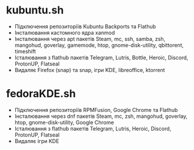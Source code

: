 # kubuntu.sh #
- Підключення репозиторіїв Kubuntu Backports та Flathub
- Інсталювання кастомного ядра xanmod
- Інсталювання через apt пакетів Steam, mc, ssh, samba, zsh, mangohud, goverlay, gamemode, htop, gnome-disk-utility, qbittorent, timeshift
- Істалювання з flathub пакетів Telegram, Lutris, Bottle, Heroic, Discord, ProtonUP, Flatseal
- Видаляє Firefox (snap) та snap, ігри KDE, libreoffice, ktorrent

# fedoraKDE.sh #
- Підключення репозиторіїв RPMFusion, Google Chrome та Flathub
- Інсталювання через dnf пакетів Steam, mc, zsh, mangohud, goverlay, htop, gnome-disk-utility, Google Chrome
- Істалювання з flathub пакетів Telegram, Lutris, Heroic, Discord, ProtonUP, Flatseal
- Видаляє ігри KDE